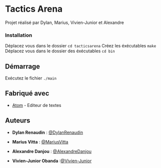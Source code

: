 # Tactics Arena
Projet réalisé par Dylan, Marius, Vivien-Junior et Alexandre

### Installation

Déplacez vous dans le dossier ```cd tacticsarena```
Créez les éxécutables ```make```
Déplacez vous dans le dossier des éxécutables ```cd bin```

## Démarrage

Exécutez le fichier ```./main```

## Fabriqué avec

* [Atom](https://atom.io/) - Editeur de textes


## Auteurs

* **Dylan Renaudin** : [@DylanRenaudin](https://github.com/DylanRenaudin)

* **Marius Vitta** : [@MariusVitta](https://github.com/MariusVitta)

* **Alexandre Danjou** : [@AlexandreDanjou](https://github.com/AlexandreDanjou)

* **Vivien-Junior Obanda** :[@Vivien-Junior](https://github.com/Vivien-Junior)

